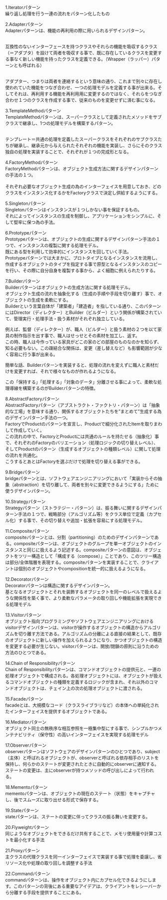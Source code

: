 1.Iteratorパターン<br>
繰り返し処理を行う一連の流れをパターン化したもの

2.Adapterパターン<br>
Adapterパターンは、機能の再利用の際に用いられるデザインパターン。<br><br>

互換性のないインターフェースを持つクラスやそれらの機能を吸収するクラス（＝アダプタ）を設けて両者を吸収する事で、既に存在しているクラスを変更する事なく新しい機能を持ったクラスを定義できる。（Wrapper（ラッパー）パターンとも呼ばれる）<br><br>

アダプター、つまりは両者を連絡するという意味の通り、これまで別々に存在し使われていた機能をつなぎ合わせ、一つの処理モデルを定義する事が出来る。そしてそれは、再利用する機能を再利用用に変更するのではなく、それらをつなぎ合わせ１つのクラスを作成する事で、従来のものを変更せずに済む事になる。<br>

3.TemplateMethodパターン<br>
TemplateMethodパターンは、スーパークラスとして定義されたメソッドをサブクラスで継承し、1つの処理モデルを構築するパターン。<br><br>

テンプレート＝共通の処理を定義したスーパークラスをそれぞれのサブクラスたちが継承し、継承元から与えられたそれぞれの機能を実装し、さらにそのクラス独自の処理を実装することで、それぞれが１つの完成形となる。<br>

4.FactoryMethodパターン<br>
FactoryMethodパターンは、オブジェクト生成方法に関するデザインパターンの手法の１つ。<br>
<br>
それぞれ必要なオブジェクト生成の為のインターフェイスを用意しておき、どのクラスをインスタンス化するかをFactoryクラスで決定し供給するようにする。<br>

5.Singletonパターン<br>
Singletonパターンはインスタンスが１つしかない事を保証するもの。<br>
それによってインスタンスの生成を制御し、アプリケーションをシンプルに、そして堅牢に保つ為の手法。<br>

6.Prototypeパターン<br>
Prototypeパターンは、オブジェクトの生成に関するデザインパターン手法の１つで、インスタンスの複製に関する処理モデル。<br>
既にある型を利用して効率的にインスタンスを回していく手法。<br>
Prototypeパターンでは大まかに、プロトタイプとなるインスタンスを流用し、作成するオブジェクトのタイプを指定する事で原型となるインスタンスのコピーを行い、その際に自分自身を複製する事から、よく細胞に例えられたりする。

7.Builderパターン<br>
Builderパターンはオブジェクトの生成方法に関する処理モデル。<br>
オブジェクト生成の流れを抽象化する（生成の手順や手段を切り離す）事で、オブジェクトの生成を柔軟にする。<br>
Builderという言葉自体が「建築者」「建造者」を指している通り、このパターンにはDirector（ディレクター）とBuilder（ビルダー）という関係が構築されていて、管理実行・処理手法・扱う素材がそれぞれ独立している。

例えば、監督（ディレクター）が、職人（ビルダー）と扱う素材の２つを以て家具の制作指示を出す事で、職人はせっせとその素材を加工し、返す。<br>
この時、職人は今作っている家具がどこの家のどの部屋のものなのかを知らず、知る必要もない。この疎結合な関係は、変更（差し替えなど）も影響範囲が少なく容易に行う事が出来る。<br>

簡単な話、Builderパターンを実装すると、処理の流れを変えずに職人と素材だけを変更すれば、それで様々なものが作れるようになる。<br>

この「保持する」「処理する」「対象のデータ」分離させる事によって、柔軟な処理導線を構築するのがBuilderパターンの特徴。<br>

8.AbstractFactoryパターン<br>
AbstractFactoryパターン（アブストラクト・ファクトリ・パターン）は「抽象的な工場」を意味する通り、関係するオブジェクトたちを”まとめて”生成する為のデザインパターン手法の一つ。<br>
FactoryでProductのパターンを宣言し、Productで細分化されたItemを取りまわして作成していく。<br>
この流れの中で、FactoryとProductには共通のルールを持たせる（抽象化）事で、それぞれのFactoryのバリエーション（処理ロジックの切り替えレベル）、そしてProductのパターン（生成するオブジェクトの種類レベル）に関して処理の流れを共通化。<br>
こうするとあとはFactoryを選ぶだけで処理を切り替える事ができる。<br>

9.Bridgeパターン<br>
bridgeパターンとは、ソフトウェアエンジニアリングにおいて「実装からその抽象（abstraction）を切り離して、両者を別々に変更できるようにする」ために使うデザインパターン。

10.Strategyパターン<br>
Strategyパターン（ストラテジー・パターン）は、振る舞いに関するデザインパターン手法の１つで、戦略部分（アルゴリズム等）をクラス単位で定義（カプセル化）する事で、その切り替えや追加・拡張を容易にする処理モデル。<br>

11.Compositeパターン<br>
compositeパターンとは、分割（partitioning）のためのデザインパターンである。compositeパターンは、オブジェクトのグループを単一オブジェクトのインスタンスと同じに扱えるよう記述する。compositeパターンの意図は、オブジェクトをツリー構造として「構成する（compose）」ことであり、このツリー構造は部分/全体階層を表現する。compositeパターンを実装することで、クライアントは個別のオブジェクトやcompositionを統一的に扱えるようになる。<br>

12.Decoratorパターン<br>
Decoratorパターンは構造に関するデザインパターン。<br>
基となるオブジェクトとそれを装飾するオブジェクトを同一のレベルで扱えるような関係性を築く事で、より柔軟なパラメータの取り回しや機能拡張を実現できる処理モデル

13.Visitorパターン<br>
オブジェクト指向プログラミングやソフトウェアエンジニアリングにおけるvisitorデザインパターンは、visitorが操作するオブジェクトの構造からアルゴリズムを切り離す方法である。アルゴリズムの分離による直接の結果として、既存のオブジェクトに新しい操作を加えられるようになり、かつオブジェクトの構造を変更する必要が生じない。visitorパターンは、開放/閉鎖の原則に沿うための方法のひとつである。<br>

14.Chain of Responsibilityパターン<br>
Chain of Responsibilityパターンは、コマンドオブジェクトの提供元と、一連の処理オブジェクトで構成される。各処理オブジェクトには、オブジェクトが扱えるコマンドオブジェクトの種類を定義するロジックが含まれ、それ以外のコマンドオブジェクトは、チェイン上の次の処理オブジェクトに渡される。<br>

15.Facadeパターン<br>
facadeとは、大規模なコード（クラスライブラリなど）の本体への単純化されたインターフェイスを提供するオブジェクトである。<br>

16.Mediatorパターン<br>
オブジェクト同士の無秩序な相互参照を一極集中型にする事で、シンプルかつメンテナビリティ（保守性）の高いインターフェイスを実現する処理モデル<br>

17.Observerパターン<br>
observerパターンはソフトウェアのデザインパターンのひとつであり、subject（主体）と呼ばれるオブジェクトが、observerと呼ばれる依存相手のリストを保持し、何らかのステートが変更されたときに自動的にobserverに通知する。ステートの変更は、主にobserverが持つメソッドの呼び出しによって行われる。<br>

18.Mementoパターン<br>
mementoパターンは、オブジェクトの現在のステート（状態）をキャプチャし、後でスムーズに取り出せる形式で保存する。<br>

19.Stateパターン<br>
stateパターンは、ステートの変更に伴ってクラスの振る舞いを変更する。<br>

20.Flyweightパターン<br>
同じようなオブジェクトをできるだけ共有することで、メモリ使用量や計算コストを最小化する手法

21.Proxyパターン<br>
主クラスの代理クラスを同一インターフェイスで実装する事で処理を委譲し、省リソース化や処理の取り回しを調整する手法<br>

22.Commandパターン<br>
commandパターンは、操作をオブジェクト内にカプセル化できるようにします。このパターンの背後にある重要なアイデアは、クライアントをレシーバーから分離する手段を提供することにある。<br>

